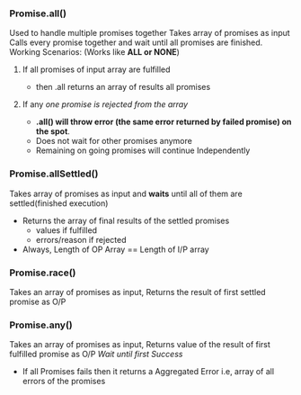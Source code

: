 ### Promise.all()

Used to handle multiple promises together
Takes array of promises as input
Calls every promise together and wait until all promises are finished.
Working Scenarios: (Works like **ALL or NONE**)

1.  If all promises of input array are fulfilled
    - then .all returns an array of results all promises

2.  If any *one promise is rejected from the array*
    - **.all() will throw error (the same error returned by failed promise) on the spot**.
    - Does not wait for other promises anymore
    - Remaining on going promises will continue Independently


### Promise.allSettled()
Takes array of promises as input and **waits**  until all of them are settled(finished execution)

- Returns the array of final results of the settled promises
    - values if fulfilled
    - errors/reason if rejected  
- Always, Length of OP Array == Length of I/P array


### Promise.race()
Takes an array of promises as input, Returns the result of first settled promise as O/P


### Promise.any()
Takes an array of promises as input, Returns value of the result of first fulfilled promise as O/P
*Wait until first Success*
- If all Promises fails then it returns a Aggregated Error i.e, array of all errors of the promises